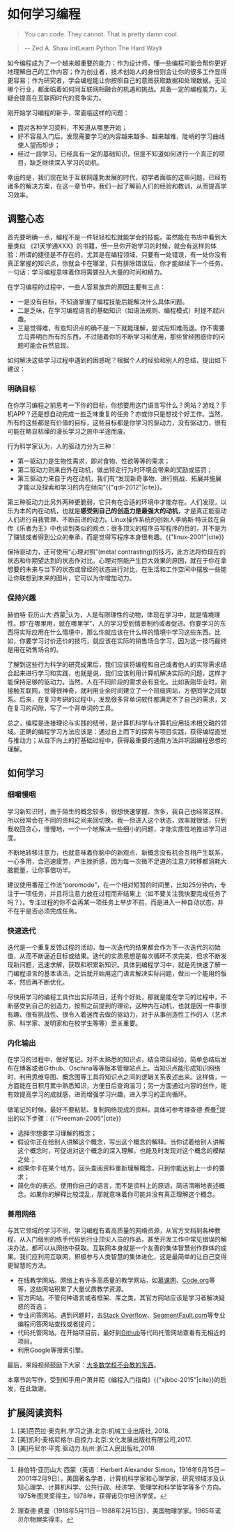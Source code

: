 # 如何学习编程

> You can code. They cannot. That is pretty damn cool.

> -- Zed A. Shaw in《Learn Python The Hard Way》

如今编程成为了一个越来越重要的能力：作为设计师，懂一些编程可能会帮你更好地理解自己的工作内容；作为创业者，技术创始人的身份则会让你的很多工作显得更容易；作为研究者，学会编程能让你按照自己的意图获取数据和处理数据。无论哪个行业，都面临着如何同互联网相融合的机遇和挑战。具备一定的编程能力，无疑会提高在互联网时代的竞争实力。

刚开始学习编程的新手，常面临这样的问题：

* 面对各种学习资料，不知道从哪里开始；
* 好不容易入门后，发现需要学习的内容越来越多、越来越难，陡峭的学习曲线使人望而却步；
* 经过一段学习，已经具有一定的基础知识，但是不知道如何进行一个真正的项目，缺乏继续深入学习的动机。

幸运的是，我们现在处于互联网蓬勃发展的时代，初学者面临的这些问题，已经有诸多的解决方案，在这一章节中，我们一起了解前人们的经验和教训，从而提高学习效率。

## 调整心态

首先要明确一点，编程不是一件轻轻松松就能学会的技能。虽然能在书店中看到大量类似
《21天学通XXX》的书籍，但一旦你开始学习的时候，就会有这样的体验：所谓的捷径是不存在的，尤其是在编程领域，只要有一处错误，有一处你没有真正掌握的知识点，你就会卡在哪里，只有排除错误后，你才能继续下一个任务。一句话：学习编程意味着你将需要投入大量的时间和精力。

在学习编程的过程中，一些人容易放弃的原因主要有三点：

* 一是没有目标，不知道掌握了编程技能后能解决什么具体问题。
* 二是乏味，在学习编程语言的基础知识（如语法规则、编程模式）时提不起兴趣。
* 三是觉得难，有些知识点的确不是一下就能理解，尝试后知难而退。你不需要立马弄明白所有的东西，不过随着你的不断学习和使用，那些曾经困惑你的问题可能会自然显现。

如何解决这些学习过程中遇到的困惑呢？根据个人的经验和别人的总结，提出如下建议：

### 明确目标

在你学习编程之前思考一下你的目标，你想要用这门语言写什么？网站？游戏？手机APP？还是想自动完成一些乏味重复的任务？亦或你只是想找个好工作。当然，所有的这些都是有价值的目标，这些目标都是你学习的驱动力，没有驱动力，很有可能在略显枯燥的漫长学习之旅中半途而废。

行为科学家认为，人的驱动力分为三种：

* 第一驱动力是生物性需求，即对食物、性欲等等的需求；
* 第二驱动力则来自外在动机，做出特定行为时环境会带来的奖励或惩罚；
* 第三驱动力来自于内在动机，我们有“发现新奇事物、进行挑战、拓展并施展才能以及探索和学习的内在倾向”{{"qdl-2012"|cite}}。

第三种驱动力比另外两种更脆弱，它只有在合适的环境中才能存在。人们发现，以乐为本的内在动机，也就是**感受到自己的创造力是最强大的动机**，才是真正能驱动人们进行自我管理、不断前进的动力。Linux操作系统的创始人李纳斯·特沃兹在自传《乐者为王》中也谈到类似的观点：很多顶尖的程序员写程序的目的，并不是为了赚钱或者得到公众的奉承，而是觉得写程序本身很有趣。{{"linux-2001"|cite}}

保持驱动力，还可使用“心理对照”(metal contrasting)的技巧，此方法将你现在的状态和你期望达到的状态作对比。心理对照能产生巨大效果的原因，就在于你在拿想要的未来与当下的状态或曾经的状态进行对比，在生活和工作空间中摆放一些能让你联想到未来的图片，它可以为你增加动力。

### 保持兴趣

赫伯特·亚历山大·西蒙[^Simon]认为，人是有限理性的动物，体现在学习中，就是情境理性。即“在哪里用，就在哪里学”，人的学习受到情景制约或者促进。你要学习的东西将实际应用在什么情境中，那么你就应该在什么样的情境中学习这些东西。比如，你要学习讨价还价的技巧，就应该在实际的销售场合学习，因为这一技巧最终是用在销售场合的。

了解到这些行为科学的研究成果后，我们应该将编程和自己或者他人的实际需求结合起来进行学习和实践，也就是说，我们应该利用计算机解决实际的问题，这样才能保持足够的驱动力。当然，人在不同阶段的需求会有变化。比如我刚毕业时，刚接触互联网，觉得很神奇，就利用业余时间建立了一个班级网站，方便同学之间联系。后来，在复习考研的过程中，发现很多背单词软件都满足不了自己的需求，又在复习的间隙，写了一个背单词的工具。

总之，编程是连接理论与实践的纽带，是计算机科学与计算机应用技术相交融的领域。正确的编程学习方法应该是：通过自上而下的探索与项目实践，获得编程直觉与推动力；从自下向上的打基础过程中，获得最重要的通用方法并巩固编程思想的理解。

## 如何学习

### 细嚼慢咽

学习新知识时，由于陌生的概念较多，很想快速掌握、贪多，我自己也经常这样，所以经常会在不同的资料之间来回切换。我一但进入这个状态，效率就很低，只到我收回贪心，慢慢地，一个一个地解决一些细小的问题，才能实质性地推进学习进度。

不断地转移注意力，也就意味着你脑中的新观点、新概念没有机会互相产生联系，一心多用，会迅速疲劳，产生挫折感，因为每一次微不足道的注意力转移都消耗大脑能量，让你事倍功半。

建议使用番茄工作法“poromodo”，在一个相对短暂的时间里，比如25分钟内，专注于一项任务，并且将注意力放在过程而非结果上（如不要关注我快要完成任务了吗？）。专注过程的你不会再某一项任务上举步不前，而是进入一种自动状态，并不在乎是否必须完成任务。

### 快速迭代

迭代是一个重复反馈过程的活动，每一次迭代的结果都会作为下一次迭代的初始值，从而不断逼近目标或结果。迭代的实质思想是每次循环不求完美，但求不断发现新问题，迅速求解，获取和积累新知识。具体到编程学习中，就是先快速了解一门编程语言的基本语法，之后就开始用这门语言解决实际问题，做出一个能用的版本，然后再不断优化。

尽快用学习的编程工具作出实际项目，还有个好处，那就是能在学习的过程中，不断感受到自己的创造力，按照之前提到的理论，这种内在动机，也就是因一件事很有趣、很有挑战性、很令人着迷而去做的驱动力，对于从事创造性工作的人（艺术家、科学家、发明家和在校学生等等）至关重要。

### 内化输出

在学习的过程中，做好笔记。对不太熟悉的知识点，结合项目经验，简单总结后发布在博客或者Github、Oschina等等版本管理站点上。当知识点能形成知识网络时，利用思维导图、概念图等工具将知识点之间的逻辑关系表述出来。这样做，一方面能在日积月累中熟悉知识，方便日后查询温习；另一方面通过内容的创作，能有效提高学习的成就感，进而增强学习兴趣，进入学习的正向循环。

做笔记的时候，最好不要粘贴、复制网络现成的资料，具体可参考理查德·费曼[^Freeman]提出的以下步骤：{{"Freeman-2005"|cite}}

* 选择你想要学习理解的概念；
* 假设你正在给别人讲解这个概念，写出这个概念的解释。当你试着给别人讲解这个概念时，可促进对这个概念的深入理解，也能及时发现对这个概念的模糊之处；
* 如果你卡在某个地方，回头查阅资料重新理解概念，只到你能达到上一步的要求；
* 简化你的表述。使用你自己的语言，而不是资料上的原话，简洁清晰地表述概念。如果你的解释比较混乱，那就意味着你可能并没有真正理解这个概念。

### 善用网络

与其它领域的学习不同，学习编程有着高质量的网络资源，从官方文档到各种教程，从入门级别的练手代码到行业顶尖人员的作品，甚至开发工作中常见错误的解决办法，都可以从网络中获取。互联网本身就是一个友善的集体智慧创作群体的成果。我们应利用互联网，积极参与人类智慧的集体进化，这是最简单的让自己变得更智慧的方法。

* 在线教学网站。网络上有许多高质量的教学网站，如[慕课网](http://www.imooc.com)、[Code.org](http://www.code.org)等等，这些网站积累了大量优质教学资源。
* 官方网站。不管何种语言或者框架、库之类，其官方网站应该是学习者解决疑惑的首选；
* 专业问答网站。遇到问题时，去[Stack Overflow](http://StackOverflow.com)、[SegmentFault.com](http://segmentfault.com)等专业编程问答网站查找或者提问；
* 代码托管网站。在开始项目前，最好到[Github](http://github.com)等代码托管网站查看有无相近的项目。
* 利用Google等搜索引擎。

最后，来段视频鼓励下大家：[大多数学校不会教的东西](http://v.youku.com/v_show/id_XNTIzNzE2NzQ4.html)。

本章节的写作，受到知乎用户萧井陌《编程入门指南》{{"xjbbc-2015"|cite}}的启发，在此致谢。

## 扩展阅读资料

1. [美]芭芭拉·奥克利.学习之道.北京:机械工业出版社, 2018.
1. [美]凯利·麦格尼格尔.自控力.北京:文化发展出版社有限公司,2017.
1. [美]丹尼尔·平克.驱动力.杭州:浙江人民出版社,2018.

[^Simon]: 赫伯特·亚历山大·西蒙（英语：Herbert Alexander Simon，1916年6月15日－2001年2月9日），美国著名学者，计算机科学家和心理学家，研究领域涉及认知心理学、计算机科学、公共行政、经济学、管理学和科学哲学等多个方向。1975年图灵奖得主，1978年，获得诺贝尔经济学奖。
[^Freeman]: 理查德·费曼（1918年5月11日－1988年2月15日），美国物理学家。1965年诺贝尔物理奖得主。
